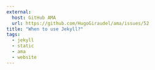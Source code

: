 ```yaml
---
external:
  host: GitHub AMA
  url: https://github.com/HugoGiraudel/ama/issues/52
title: "When to use Jekyll?"
tags: 
  - jekyll
  - static
  - ama
  - website
---
```

